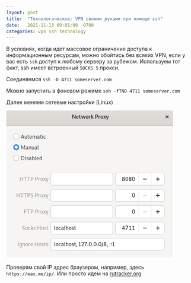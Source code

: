 ```yaml
---
layout: post
title:  "Технологическое: VPN своими руками при помощи ssh"
date:   2021-11-13 09:01:00 -0700
categories: vpn ssh technology
---
```


В условиях, когда идет массовое ограничение доступа к информационным ресурсам, 
можно обойтись без всяких VPN, если у вас есть `ssh` доступ
к любому серверу за рубежом. Используем тот факт, ssh имеет встроенный `SOCKS 5` прокси.

Соединяемся 
`ssh -D 4711 someserver.com`

Можно запустить в фоновом режиме
`ssh -fTND 4711 someserver.com`

Далее меняем сетевые настройки (Linux)

![socks5_proxy.png](/assets/socks5_proxy.png)

Проверям свой IP адрес браузером, например, здесь `https://eax.me/ip/`. Или просто идем на [rutracker.org](https://rutracker.org/)